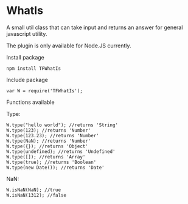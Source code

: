 # WhatIs
A small util class that can take input and returns an answer for general javascript utility.

The plugin is only available for Node.JS currently.

Install package

```
npm install TFWhatIs
```

Include package

```
var W = require('TFWhatIs');
```

Functions available

Type:
```
W.type("hello world"); //returns 'String'
W.type(123); //returns 'Number'
W.type(123.23); //returns 'Number'
W.type(NaN); //returns 'Number'
W.type({}); //returns 'Object'
W.type(undefined); //returns 'Undefined'
W.type([]); //returns 'Array'
W.type(true); //returns 'Boolean'
W.type(new Date()); //returns 'Date'
```

NaN:
```
W.isNaN(NaN); //true
W.isNaN(1312); //false
```

